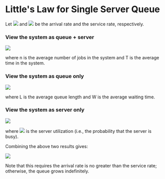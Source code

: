 # Little's Law for Single Server Queue

Let <img src="https://render.githubusercontent.com/render/math?math=\lambda"> and <img src="https://render.githubusercontent.com/render/math?math=\mu"> be the arrival rate and the service rate, respectively.

### View the system as queue + server

<img src="https://render.githubusercontent.com/render/math?math=n = \lambda T">

where n is the average number of jobs in the system and T is the average time in the system.


### View the system as queue only

<img src="https://render.githubusercontent.com/render/math?math=L = \lambda W">

where L is the average queue length and W is the average waiting time.


### View the system as server only

<img src="https://render.githubusercontent.com/render/math?math=\rho=\frac{\lambda}{\mu}"> 

where <img src="https://render.githubusercontent.com/render/math?math=\rho"> is the server utilization (i.e., the probability that the server is busy).

Combining the above two results gives:

<img src="https://render.githubusercontent.com/render/math?math=n = L %2B \rho">

Note that this requires the arrival rate is no greater than the service rate; otherwise, the queue grows indefinitely.
